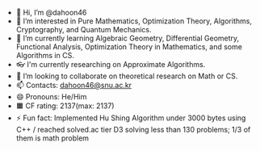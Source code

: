 - 👋 Hi, I’m @dahoon46
- 👀 I’m interested in Pure Mathematics, Optimization Theory, Algorithms, Cryptography, and Quantum Mechanics.
- 🌱 I’m currently learning Algebraic Geometry, Differential Geometry, Functional Analysis, Optimization Theory in Mathematics, and some Algorithms in CS.
- 👓 I'm currently researching on Approximate Algorithms.
- 💞️ I’m looking to collaborate on theoretical research on Math or CS.
- 📫 Contacts: dahoon46@snu.ac.kr
- 😄 Pronouns: He/Him
- 🟧 CF rating: 2137(max: 2137)
- ⚡ Fun fact: Implemented Hu Shing Algorithm under 3000 bytes using C++ / reached solved.ac tier D3 solving less than 130 problems; 1/3 of them is math problem


<!---
dahoon46/dahoon46 is a ✨ special ✨ repository because its `README.md` (this file) appears on your GitHub profile.
You can click the Preview link to take a look at your changes.
--->
